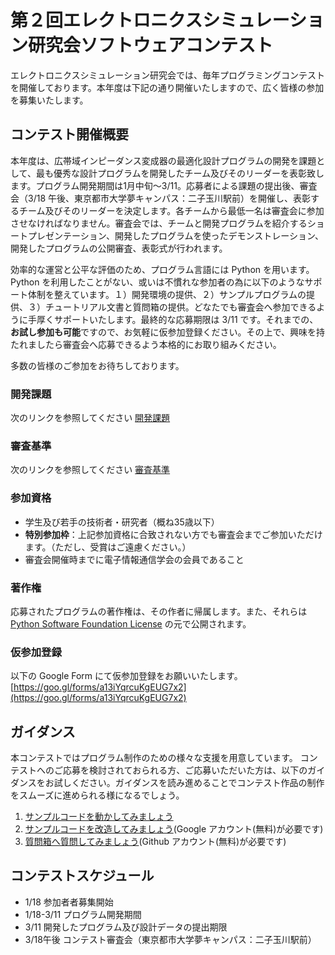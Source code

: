 # 第２回エレクトロニクスシミュレーション研究会ソフトウェアコンテスト

エレクトロニクスシミュレーション研究会では、毎年プログラミングコンテストを開催しております。本年度は下記の通り開催いたしますので、広く皆様の参加を募集いたします。

## コンテスト開催概要

本年度は、広帯域インピーダンス変成器の最適化設計プログラムの開発を課題として、最も優秀な設計プログラムを開発したチーム及びそのリーダーを表彰致します。プログラム開発期間は1月中旬〜3/11。応募者による課題の提出後、審査会（3/18 午後、東京都市大学夢キャンパス：二子玉川駅前）を開催し、表彰するチーム及びそのリーダーを決定します。各チームから最低一名は審査会に参加させなければなりません。審査会では、チームと開発プログラムを紹介するショートプレゼンテーション、開発したプログラムを使ったデモンストレーション、開発したプログラムの公開審査、表彰式が行われます。

効率的な運営と公平な評価のため、プログラム言語には Python を用います。Python を利用したことがない、或いは不慣れな参加者の為に以下のようなサポート体制を整えています。１）開発環境の提供、２）サンプルプログラムの提供、３）チュートリアル文書と質問箱の提供。どなたでも審査会へ参加できるように手厚くサポートいたします。最終的な応募期限は 3/11 です。それまでの、**お試し参加も可能**ですので、お気軽に仮参加登録ください。その上で、興味を持たれましたら審査会へ応募できるよう本格的にお取り組みください。

多数の皆様のご参加をお待ちしております。

### 開発課題
次のリンクを参照してください [開発課題](https://github.com/h403/EST2018/wiki/開発課題)

### 審査基準
次のリンクを参照してください [審査基準](https://github.com/h403/EST2018/wiki/審査基準)

### 参加資格

- 学生及び若手の技術者・研究者（概ね35歳以下）
- **特別参加枠**：上記参加資格に合致されない方でも審査会までご参加いただけます。（ただし、受賞はご遠慮ください。）
- 審査会開催時までに電子情報通信学会の会員であること

### 著作権

応募されたプログラムの著作権は、その作者に帰属します。また、それらは [Python Software Foundation License](https://docs.python.org/3/license.html) の元で公開されます。

### 仮参加登録
以下の Google Form にて仮参加登録をお願いいたします。
[https://goo.gl/forms/a13iYqrcuKgEUG7x2](https://goo.gl/forms/a13iYqrcuKgEUG7x2)

## ガイダンス

本コンテストではプログラム制作のための様々な支援を用意しています。
コンテストへのご応募を検討されておられる方、ご応募いただいた方は、以下のガイダンスをお試しください。ガイダンスを読み進めることでコンテスト作品の制作をスムーズに進められる様になるでしょう。

1. [サンプルコードを動かしてみましょう](https://github.com/h403/EST2018/wiki/サンプルプログラムの動かし方)
2. [サンプルコードを改造してみましょう](https://github.com/h403/EST2018/wiki/サンプルプログラムを改造してみましょう)(Google アカウント(無料)が必要です)
3. [質問箱へ質問してみましょう](https://github.com/h403/EST2018/wiki/質問箱へ質問してみましょう)(Github アカウント(無料)が必要です)

## コンテストスケジュール
- 1/18 参加者者募集開始
- 1/18-3/11 プログラム開発期間
- 3/11 開発したプログラム及び設計データの提出期限
- 3/18午後 コンテスト審査会（東京都市大学夢キャンパス：二子玉川駅前）

